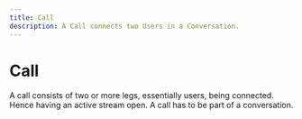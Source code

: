 ```yaml
---
title: Call
description: A Call connects two Users in a Conversation.
---
```


# Call

A call consists of two or more legs, essentially users, being connected. Hence having an active stream open. A call has to be part of a conversation.

